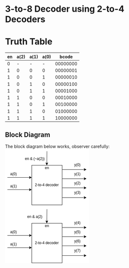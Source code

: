 # 3-to-8 Decoder using 2-to-4 Decoders

# Truth Table

| en | a(2) | a(1) | a(0) | bcode      |
|----|------|------|------|------------|
| 0  |  -   |  -   |  -   | 00000000   |
| 1  |  0   |  0   |  0   | 00000001   |
| 1  |  0   |  0   |  1   | 00000010   |
| 1  |  0   |  1   |  0   | 00000100   |
| 1  |  0   |  1   |  1   | 00001000   |
| 1  |  1   |  0   |  0   | 00010000   |
| 1  |  1   |  0   |  1   | 00100000   |
| 1  |  1   |  1   |  0   | 01000000   |
| 1  |  1   |  1   |  1   | 10000000   |

## Block Diagram

The block diagram below works, observer carefully: 
![Block Diagram for 3-to-8 Decoder](3_to_8_decoder.drawio.png)

